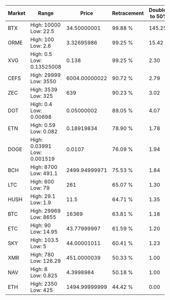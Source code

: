 | Market | Range | Price| Retracement | Doubles to 50% |
| --- | --- | --- | --- | --- |
| BTX | High: 10000<br />Low: 22.5 | 34.50000001 | 99.88 % | 145.25 |
| ORME | High: 100<br />Low: 2.6 | 3.32695986 | 99.25 % | 15.42 |
| XVG | High: 0.5<br />Low: 0.13525008 | 0.138 | 99.25 % | 2.30 |
| CEFS | High: 29999<br />Low: 3550 | 6004.00000022 | 90.72 % | 2.79 |
| ZEC | High: 3539<br />Low: 325 | 639 | 90.23 % | 3.02 |
| DOT | High: 0.4<br />Low: 0.00698 | 0.05000002 | 89.05 % | 4.07 |
| ETN | High: 0.59<br />Low: 0.082 | 0.18919834 | 78.90 % | 1.78 |
| DOGE | High: 0.03991<br />Low: 0.001519 | 0.0107 | 76.09 % | 1.94 |
| BCH | High: 8700<br />Low: 491.1 | 2499.94999971 | 75.53 % | 1.84 |
| LTC | High: 600<br />Low: 79 | 261 | 65.07 % | 1.30 |
| HUSH | High: 29.1<br />Low: 1.9 | 11.5 | 64.71 % | 1.35 |
| BTC | High: 29969<br />Low: 8655 | 16369 | 63.81 % | 1.18 |
| ETC | High: 90<br />Low: 14.95 | 43.77999997 | 61.59 % | 1.20 |
| SKY | High: 103.5<br />Low: 5 | 44.00001011 | 60.41 % | 1.23 |
| XMR | High: 780<br />Low: 126.29 | 451.0000039 | 50.33 % | 1.00 |
| NAV | High: 8<br />Low: 0.825 | 4.3998984 | 50.18 % | 1.00 |
| ETH | High: 2350<br />Low: 425 | 1494.99999999 | 44.42 % | 0.00 |
